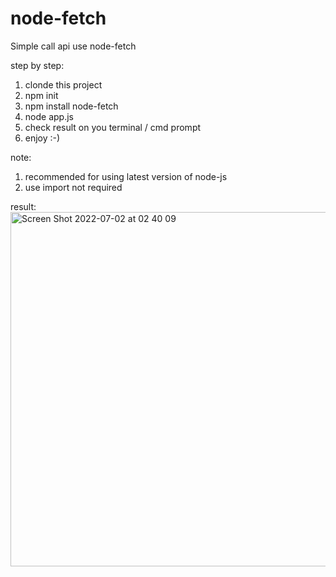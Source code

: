 # node-fetch
Simple call api use node-fetch

step by step:
1. clonde this project
2. npm init
3. npm install node-fetch
4. node app.js
5. check result on you terminal / cmd prompt
6. enjoy :-)

note:
1. recommended for using latest version of node-js
2. use import not required

result:
<img width="567" alt="Screen Shot 2022-07-02 at 02 40 09" src="https://user-images.githubusercontent.com/33284223/176960129-8555322f-6889-466e-a2e1-3e321b9311a0.png">
